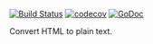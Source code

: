 [![Build Status](https://travis-ci.com/Teamwork/htmltotext.svg?branch=master)](https://travis-ci.com/Teamwork/htmltotext)
[![codecov](https://codecov.io/gh/Teamwork/htmltotext/branch/master/graph/badge.svg?token=n0k8YjbQOL)](https://codecov.io/gh/Teamwork/htmltotext)
[![GoDoc](https://godoc.org/github.com/Teamwork/htmltotext?status.svg)](https://godoc.org/github.com/Teamwork/htmltotext)

Convert HTML to plain text.
